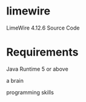 # limewire
LimeWire 4.12.6 Source Code


# Requirements
Java Runtime 5 or above

a brain

programming skills

